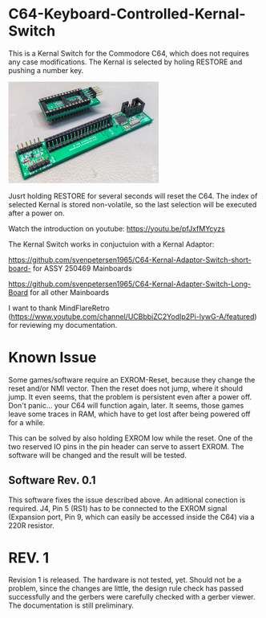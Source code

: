 # C64-Keyboard-Controlled-Kernal-Switch
This is a Kernal Switch for the Commodore C64, which does not requires any case modifications. The Kernal is selected by holing RESTORE and pushing a number key. 

<img src="https://github.com/svenpetersen1965/C64-Keyboard-Controlled-Kernal-Switch/blob/master/Rev.%200/pictures/2195_-_KA%26KSw.JPG" width="300" alt="Kernal Switch and Kernal Adaptor">

Jusrt holding RESTORE for several seconds will reset the C64. The index of selected Kernal is stored non-volatile, so the last selection will be executed after a power on.

Watch the introduction on youtube: https://youtu.be/pfJxfMYcyzs

The Kernal Switch works in conjuctuion with a Kernal Adaptor:

https://github.com/svenpetersen1965/C64-Kernal-Adaptor-Switch-short-board- for ASSY 250469 Mainboards

https://github.com/svenpetersen1965/C64-Kernal-Adapter-Switch-Long-Board for all other Mainboards

I want to thank MindFlareRetro (https://www.youtube.com/channel/UCBbbiZC2YodIp2Pi-lywG-A/featured) for reviewing my documentation.

# Known Issue
Some games/software require an EXROM-Reset, because they change the reset and/or NMI vector. Then the reset does not jump, where it should jump. It even seems, that the problem is persistent even after a power off. Don't panic... your C64 will function again, later. It seems, those games leave some traces in RAM, which have to get lost after being powered off for a while. 

This can be solved by also holding EXROM low while the reset. One of the two reserved IO pins in the pin header can serve to assert EXROM. The software will be changed and the result will be tested.

## Software Rev. 0.1
This software fixes the issue described above. An aditional conection is required. J4, Pin 5 (RS1) has to be connected to the EXROM signal (Expansion port, Pin 9, which can easily be accessed inside the C64) via a 220R resistor.

# REV. 1
Revision 1 is released. The hardware is not tested, yet. Should not be a problem, since the changes are little, the design rule check has passed successfully and the gerbers were carefully checked with a gerber viewer. The documentation is still preliminary.  

